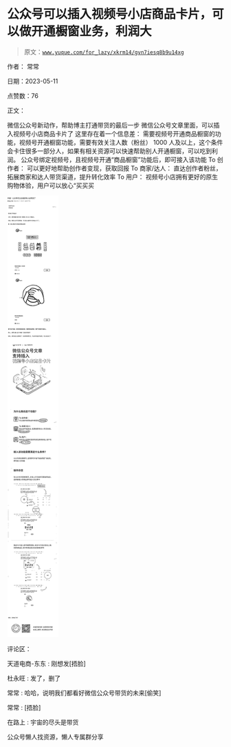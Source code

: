 # 公众号可以插入视频号小店商品卡片，可以做开通橱窗业务，利润大

> 原文：[`www.yuque.com/for_lazy/xkrm14/gvn7iesq8b9u14xg`](https://www.yuque.com/for_lazy/xkrm14/gvn7iesq8b9u14xg)



作者： 常常



日期：2023-05-11



点赞数：76

<ne-card data-card-name="hr" data-card-type="block" id="zsB0V" data-event-boundary="card">

正文：



微信公众号新动作，帮助博主打通带货的最后一步 微信公众号文章里面，可以插入视频号小店商品卡片了 这里存在着一个信息差： 需要视频号开通商品橱窗的功能，视频号开通橱窗功能，需要有效关注人数（粉丝） 1000 人及以上，这个条件会卡住很多一部分人，如果有相关资源可以快速帮助别人开通橱窗，可以吃到利润。 公众号绑定视频号，且视频号开通“商品橱窗”功能后，即可接入该功能 To 创作者： 可以更好地帮助创作者变现，获取回报 To 商家/达人： 直达创作者粉丝，拓展商家和达人带货渠道，提升转化效率 To 用户： 视频号小店拥有更好的原生购物体验，用户可以放心“买买买



<ne-card data-card-name="image" data-card-type="inline" id="chf88" data-event-boundary="card">![](img/5793398faa03de2f058dd30ff6c038de.png)</ne-card>

<ne-card data-card-name="hr" data-card-type="block" id="huxlq" data-event-boundary="card">

评论区：



天道电商-东东 : 刚想发[捂脸]



杜永旺 : 发了，删了



常常 : 哈哈，说明我们都看好微信公众号带货的未来[偷笑]



常常 : [捂脸]



在路上 : 宇宙的尽头是带货

<ne-card data-card-name="hr" data-card-type="block" id="SNbpK" data-event-boundary="card">

公众号懒人找资源，懒人专属群分享

</ne-card></ne-card></ne-card>